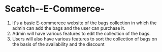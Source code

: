 # Scatch--E-Commerce-

1. It's a basic E-commerece website of the bags collection in which the admin can add the bags and the user can purchase it. 
2. Admin will have various features to edit the collection of the bags.
3. Users will also have various features to sort the collection of bags on the basis of the availability and the discount  
